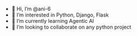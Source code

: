 - 👋 Hi, I’m @ani-6
- 👀 I’m interested in Python, Django, Flask
- 🌱 I’m currently learning Agentic AI
- 👯 I’m looking to collaborate on any python project
